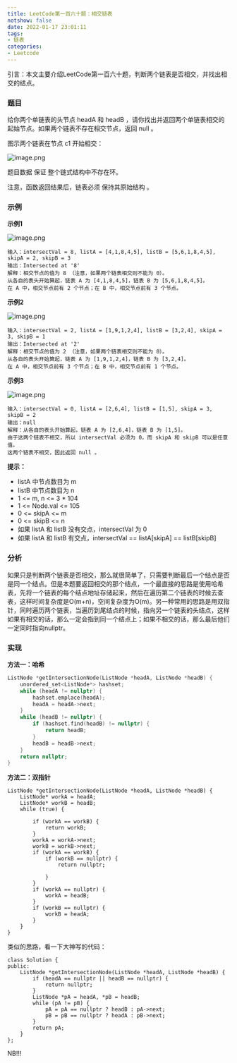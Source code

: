 ```yaml
---
title: LeetCode第一百六十题：相交链表
notshow: false
date: 2022-01-17 23:01:11
tags:
- 链表
categories:
- Leetcode
---
```

引言：本文主要介绍LeetCode第一百六十题，判断两个链表是否相交，并找出相交的结点。
<!--more-->
### 题目
给你两个单链表的头节点 headA 和 headB ，请你找出并返回两个单链表相交的起始节点。如果两个链表不存在相交节点，返回 null 。

图示两个链表在节点 c1 开始相交：

![image.png](https://s2.loli.net/2022/01/17/xf6UjXkD2TeWI3F.png)

题目数据 保证 整个链式结构中不存在环。

注意，函数返回结果后，链表必须 保持其原始结构 。

### 示例

**示例1**

![image.png](https://s2.loli.net/2022/01/17/deKrCEjBOtQgmWI.png)

```
输入：intersectVal = 8, listA = [4,1,8,4,5], listB = [5,6,1,8,4,5], skipA = 2, skipB = 3
输出：Intersected at '8'
解释：相交节点的值为 8 （注意，如果两个链表相交则不能为 0）。
从各自的表头开始算起，链表 A 为 [4,1,8,4,5]，链表 B 为 [5,6,1,8,4,5]。
在 A 中，相交节点前有 2 个节点；在 B 中，相交节点前有 3 个节点。
```

**示例2**

![image.png](https://s2.loli.net/2022/01/17/pec9sSCqiohBu5r.png)

```
输入：intersectVal = 2, listA = [1,9,1,2,4], listB = [3,2,4], skipA = 3, skipB = 1
输出：Intersected at '2'
解释：相交节点的值为 2 （注意，如果两个链表相交则不能为 0）。
从各自的表头开始算起，链表 A 为 [1,9,1,2,4]，链表 B 为 [3,2,4]。
在 A 中，相交节点前有 3 个节点；在 B 中，相交节点前有 1 个节点。
```

**示例3**

![image.png](https://s2.loli.net/2022/01/17/hEXnDypY7I56LfO.png)

```
输入：intersectVal = 0, listA = [2,6,4], listB = [1,5], skipA = 3, skipB = 2
输出：null
解释：从各自的表头开始算起，链表 A 为 [2,6,4]，链表 B 为 [1,5]。
由于这两个链表不相交，所以 intersectVal 必须为 0，而 skipA 和 skipB 可以是任意值。
这两个链表不相交，因此返回 null 。
```

**提示：**

- listA 中节点数目为 m
- listB 中节点数目为 n
- 1 <= m, n <= 3 * 104
- 1 <= Node.val <= 105
- 0 <= skipA <= m
- 0 <= skipB <= n
- 如果 listA 和 listB 没有交点，intersectVal 为 0
- 如果 listA 和 listB 有交点，intersectVal == listA[skipA] == listB[skipB]

### 分析
如果只是判断两个链表是否相交，那么就很简单了，只需要判断最后一个结点是否是同一个结点。但是本题要返回相交的那个结点，一个最直接的思路是使用哈希表，先将一个链表的每个结点地址存储起来，然后在遍历第二个链表的时候去查表，这样时间复杂度是O(m+n)，空间复杂度为O(m)。另一种常用的思路是用双指针，同时遍历两个链表，当遍历到尾结点的时候，指向另一个链表的头结点，这样如果有相交的话，那么一定会指到同一个结点上；如果不相交的话，那么最后他们一定同时指向nullptr。

### 实现
**方法一：哈希**

```c++
ListNode *getIntersectionNode(ListNode *headA, ListNode *headB) {
	unordered_set<ListNode*> hashset;
	while (headA != nullptr) {
		hashset.emplace(headA);
		headA = headA->next;
	}
	while (headB != nullptr) {
		if (hashset.find(headB) != nullptr) {
			return headB;
		}
		headB = headB->next;
	}
	return nullptr;
}
```

**方法二：双指针**

```
ListNode *getIntersectionNode(ListNode *headA, ListNode *headB) {
    ListNode* workA = headA;
    ListNode* workB = headB;
    while (true) {
        
        if (workA == workB) {
            return workB;
        }
        workA = workA->next;
        workB = workB->next;
        if (workA == workB) {
            if (workB == nullptr) {
                return nullptr;

            }
        }
        if (workA == nullptr) {
            workA = headB;
        }
        if (workB == nullptr) {
            workB = headA;
        }
    }
}
```

类似的思路，看一下大神写的代码：

```
class Solution {
public:
    ListNode *getIntersectionNode(ListNode *headA, ListNode *headB) {
        if (headA == nullptr || headB == nullptr) {
            return nullptr;
        }
        ListNode *pA = headA, *pB = headB;
        while (pA != pB) {
            pA = pA == nullptr ? headB : pA->next;
            pB = pB == nullptr ? headA : pB->next;
        }
        return pA;
    }
};
```
NB!!!